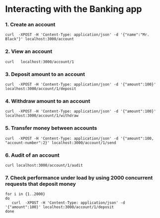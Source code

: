 # Interacting with the Banking app
### 1. Create an account
```
curl  -XPOST -H 'Content-Type: application/json' -d '{"name":"Mr. Black"}' localhost:3000/account
```
### 2. View an account
```
curl   localhost:3000/account/1
```

### 3. Deposit amount to an account
```
curl  -XPOST -H 'Content-Type: application/json' -d '{"amount":100}' localhost:3000/account/1/deposit
```

### 4. Withdraw amount to an account
```
curl  -XPOST -H 'Content-Type: application/json' -d '{"amount":100}' localhost:3000/account/1/withdraw
```

### 5. Transfer money between accounts
```
curl  -XPOST -H 'Content-Type: application/json' -d '{"amount":100, "account-number":2}' localhost:3000/account/1/send
```

### 6. Audit of an account
```
curl localhost:3000/account/1/audit
```


### 7. Check performance under load by using 2000 concurrent requests that deposit money
```
for i in {1..2000}
do
   curl  -XPOST -H 'Content-Type: application/json' -d '{"amount":100}' localhost:3000/account/1/deposit
done
```
